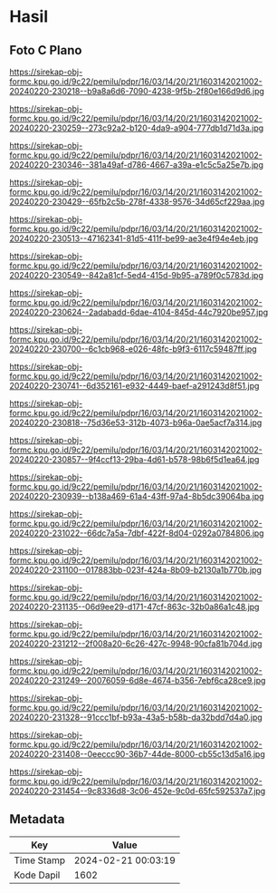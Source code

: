 # Hasil

## Foto C Plano

https://sirekap-obj-formc.kpu.go.id/9c22/pemilu/pdpr/16/03/14/20/21/1603142021002-20240220-230218--b9a8a6d6-7090-4238-9f5b-2f80e166d9d6.jpg

https://sirekap-obj-formc.kpu.go.id/9c22/pemilu/pdpr/16/03/14/20/21/1603142021002-20240220-230259--273c92a2-b120-4da9-a904-777db1d71d3a.jpg

https://sirekap-obj-formc.kpu.go.id/9c22/pemilu/pdpr/16/03/14/20/21/1603142021002-20240220-230346--381a49af-d786-4667-a39a-e1c5c5a25e7b.jpg

https://sirekap-obj-formc.kpu.go.id/9c22/pemilu/pdpr/16/03/14/20/21/1603142021002-20240220-230429--65fb2c5b-278f-4338-9576-34d65cf229aa.jpg

https://sirekap-obj-formc.kpu.go.id/9c22/pemilu/pdpr/16/03/14/20/21/1603142021002-20240220-230513--47162341-81d5-411f-be99-ae3e4f94e4eb.jpg

https://sirekap-obj-formc.kpu.go.id/9c22/pemilu/pdpr/16/03/14/20/21/1603142021002-20240220-230549--842a81cf-5ed4-415d-9b95-a789f0c5783d.jpg

https://sirekap-obj-formc.kpu.go.id/9c22/pemilu/pdpr/16/03/14/20/21/1603142021002-20240220-230624--2adabadd-6dae-4104-845d-44c7920be957.jpg

https://sirekap-obj-formc.kpu.go.id/9c22/pemilu/pdpr/16/03/14/20/21/1603142021002-20240220-230700--6c1cb968-e026-48fc-b9f3-6117c59487ff.jpg

https://sirekap-obj-formc.kpu.go.id/9c22/pemilu/pdpr/16/03/14/20/21/1603142021002-20240220-230741--6d352161-e932-4449-baef-a291243d8f51.jpg

https://sirekap-obj-formc.kpu.go.id/9c22/pemilu/pdpr/16/03/14/20/21/1603142021002-20240220-230818--75d36e53-312b-4073-b96a-0ae5acf7a314.jpg

https://sirekap-obj-formc.kpu.go.id/9c22/pemilu/pdpr/16/03/14/20/21/1603142021002-20240220-230857--9f4ccf13-29ba-4d61-b578-98b6f5d1ea64.jpg

https://sirekap-obj-formc.kpu.go.id/9c22/pemilu/pdpr/16/03/14/20/21/1603142021002-20240220-230939--b138a469-61a4-43ff-97a4-8b5dc39064ba.jpg

https://sirekap-obj-formc.kpu.go.id/9c22/pemilu/pdpr/16/03/14/20/21/1603142021002-20240220-231022--66dc7a5a-7dbf-422f-8d04-0292a0784806.jpg

https://sirekap-obj-formc.kpu.go.id/9c22/pemilu/pdpr/16/03/14/20/21/1603142021002-20240220-231100--017883bb-023f-424a-8b09-b2130a1b770b.jpg

https://sirekap-obj-formc.kpu.go.id/9c22/pemilu/pdpr/16/03/14/20/21/1603142021002-20240220-231135--06d9ee29-d171-47cf-863c-32b0a86a1c48.jpg

https://sirekap-obj-formc.kpu.go.id/9c22/pemilu/pdpr/16/03/14/20/21/1603142021002-20240220-231212--2f008a20-6c26-427c-9948-90cfa81b704d.jpg

https://sirekap-obj-formc.kpu.go.id/9c22/pemilu/pdpr/16/03/14/20/21/1603142021002-20240220-231249--20076059-6d8e-4674-b356-7ebf6ca28ce9.jpg

https://sirekap-obj-formc.kpu.go.id/9c22/pemilu/pdpr/16/03/14/20/21/1603142021002-20240220-231328--91ccc1bf-b93a-43a5-b58b-da32bdd7d4a0.jpg

https://sirekap-obj-formc.kpu.go.id/9c22/pemilu/pdpr/16/03/14/20/21/1603142021002-20240220-231408--0eeccc90-36b7-44de-8000-cb55c13d5a16.jpg

https://sirekap-obj-formc.kpu.go.id/9c22/pemilu/pdpr/16/03/14/20/21/1603142021002-20240220-231454--9c8336d8-3c06-452e-9c0d-65fc592537a7.jpg


## Metadata

| Key        | Value               |
| ---------- | ------------------- |
| Time Stamp | 2024-02-21 00:03:19 |
| Kode Dapil | 1602                |



